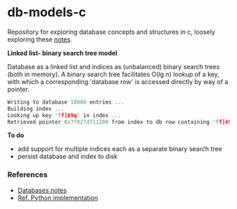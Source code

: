 # db-models-c

Repository for exploring database concepts and structures in c, loosely exploring these [notes](https://www.redwrasse.io/notes/dbconcepts).


**Linked list- binary search tree model**

Database as a linked list and indices as (unbalanced) binary search trees (both in memory).
A binary search tree facilitates O(lg n) lookup of a key, with which a corresponding 'database row' is accessed directly by way of a pointer.

```c
Writing to database 10000 entries ...
Building index ...
Looking up key 'ff]69q' in index ...
Retrieved pointer 0x7f827df11200 from index to db row containing 'ff]69q'.

```

**To do**

- add support for multiple indices each as a separate binary search tree
- persist database and index to disk

### References

* [Databases notes](https://www.redwrasse.io/notes/dbconcepts)
* [Ref. Python implementation](https://github.com/redwrasse/dbpy)
